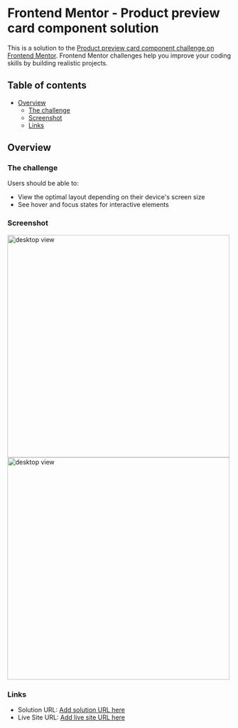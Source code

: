 # Frontend Mentor - Product preview card component solution

This is a solution to the [Product preview card component challenge on Frontend Mentor](https://www.frontendmentor.io/challenges/product-preview-card-component-GO7UmttRfa). Frontend Mentor challenges help you improve your coding skills by building realistic projects. 

## Table of contents

- [Overview](#overview)
  - [The challenge](#the-challenge)
  - [Screenshot](#screenshot)
  - [Links](#links)

## Overview

### The challenge

Users should be able to:

- View the optimal layout depending on their device's screen size
- See hover and focus states for interactive elements

### Screenshot

<img width="500" alt="desktop view" src="https://github.com/gracepal/FrontentMentor/assets/131278381/35f13e77-0d37-4936-9639-15458f480e2e">

<img width="500" alt="desktop view" src="https://github.com/gracepal/FrontentMentor/assets/131278381/9b3c44c3-195d-48e6-ac90-a72829583a42">

### Links

- Solution URL: [Add solution URL here](https://your-solution-url.com)
- Live Site URL: [Add live site URL here](https://your-live-site-url.com)
